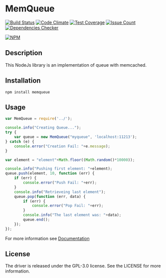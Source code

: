 MemQueue
==========

[![Build Status](https://travis-ci.org/nachonerd/memqueue.svg?branch=master)](https://travis-ci.org/nachonerd/memqueue)
[![Code Climate](https://codeclimate.com/github/nachonerd/memqueue/badges/gpa.svg)](https://codeclimate.com/github/nachonerd/memqueue)
[![Test Coverage](https://codeclimate.com/github/nachonerd/memqueue/badges/coverage.svg)](https://codeclimate.com/github/nachonerd/memqueue/coverage)
[![Issue Count](https://codeclimate.com/github/nachonerd/memqueue/badges/issue_count.svg)](https://codeclimate.com/github/nachonerd/memqueue)
[![Dependencies Checker](https://david-dm.org/nachonerd/memqueue.svg)](https://david-dm.org/nachonerd/memqueue)

[![NPM](https://nodei.co/npm/memqueue.png?downloads=true&downloadRank=true)](https://nodei.co/npm/memqueue/)

## Description
This NodeJs library is an implementation of queue with memcached.

## Installation
    npm install memqueue

## Usage

```js
var MemQueue = require('../');

console.info("Creating Queue...");
try {
    var queue = new MemQueue("myqueue", 'localhost:11213');
} catch (e) {
    console.error("Creation Fail: "+e.message);
}

var element = "element"+Math.floor((Math.random()*10000));

console.info("Pushing first element: "+element);
queue.push(element, 10, function (err) {
    if (err) {
        console.error("Push Fail: "+err);
    }
    console.info("Retrieveing last element");
    queue.pop(function (err, data) {
        if (err) {
            console.error("Pop Fail: "+err);
        }
        console.info("The last element was: "+data);
        queue.end();
    });
});
```

For more information see [Documentation](https://github.com/nachonerd/memqueue/blob/master/doc/documentation.md)

## License
The driver is released under the GPL-3.0 license. See the LICENSE for more information.
